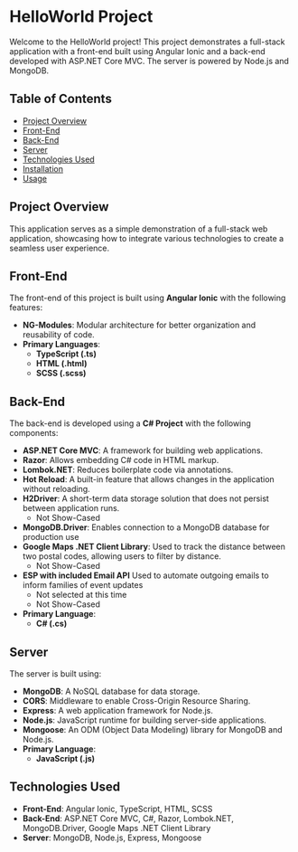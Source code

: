 # HelloWorld Project

Welcome to the HelloWorld project! This project demonstrates a full-stack application with a front-end built using Angular Ionic and a back-end developed with ASP.NET Core MVC. The server is powered by Node.js and MongoDB.

## Table of Contents
- [Project Overview](#project-overview)
- [Front-End](#front-end)
- [Back-End](#back-end)
- [Server](#server)
- [Technologies Used](#technologies-used)
- [Installation](#installation)
- [Usage](#usage)

## Project Overview
This application serves as a simple demonstration of a full-stack web application, showcasing how to integrate various technologies to create a seamless user experience.

## Front-End
The front-end of this project is built using **Angular Ionic** with the following features:
- **NG-Modules**: Modular architecture for better organization and reusability of code.
- **Primary Languages**: 
  - **TypeScript (.ts)**
  - **HTML (.html)**
  - **SCSS (.scss)**

## Back-End
The back-end is developed using a **C# Project** with the following components:
- **ASP.NET Core MVC**: A framework for building web applications.
- **Razor**: Allows embedding C# code in HTML markup.
- **Lombok.NET**: Reduces boilerplate code via annotations.
- **Hot Reload**: A built-in feature that allows changes in the application without reloading.
- **H2Driver**: A short-term data storage solution that does not persist between application runs.
  - Not Show-Cased
- **MongoDB.Driver**: Enables connection to a MongoDB database for production use
- **Google Maps .NET Client Library**: Used to track the distance between two postal codes, allowing users to filter by distance.
  - Not Show-Cased
- **ESP with included Email API** Used to automate outgoing emails to inform families of event updates
  - Not selected at this time
  - Not Show-Cased
- **Primary Language**: 
  - **C# (.cs)**

## Server
The server is built using:
- **MongoDB**: A NoSQL database for data storage.
- **CORS**: Middleware to enable Cross-Origin Resource Sharing.
- **Express**: A web application framework for Node.js.
- **Node.js**: JavaScript runtime for building server-side applications.
- **Mongoose**: An ODM (Object Data Modeling) library for MongoDB and Node.js.
- **Primary Language**: 
  - **JavaScript (.js)**

## Technologies Used
- **Front-End**: Angular Ionic, TypeScript, HTML, SCSS
- **Back-End**: ASP.NET Core MVC, C#, Razor, Lombok.NET, MongoDB.Driver, Google Maps .NET Client Library
- **Server**: MongoDB, Node.js, Express, Mongoose